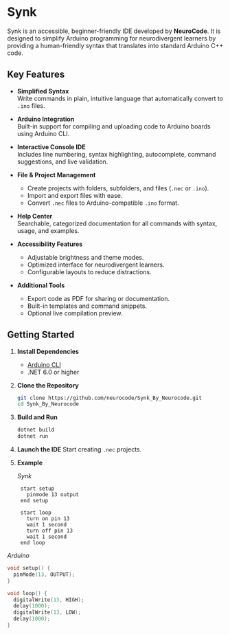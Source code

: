 # Synk

Synk is an accessible, beginner-friendly IDE developed by **NeuroCode**. It is designed to simplify Arduino programming for neurodivergent learners by providing a human-friendly syntax that translates into standard Arduino C++ code.  

## Key Features

- **Simplified Syntax**  
  Write commands in plain, intuitive language that automatically convert to `.ino` files.  

- **Arduino Integration**  
  Built-in support for compiling and uploading code to Arduino boards using Arduino CLI.  

- **Interactive Console IDE**  
  Includes line numbering, syntax highlighting, autocomplete, command suggestions, and live validation.  

- **File & Project Management**  
  - Create projects with folders, subfolders, and files (`.nec` or `.ino`).  
  - Import and export files with ease.  
  - Convert `.nec` files to Arduino-compatible `.ino` format.  

- **Help Center**  
  Searchable, categorized documentation for all commands with syntax, usage, and examples.  

- **Accessibility Features**  
  - Adjustable brightness and theme modes.  
  - Optimized interface for neurodivergent learners.  
  - Configurable layouts to reduce distractions.  

- **Additional Tools**  
  - Export code as PDF for sharing or documentation.  
  - Built-in templates and command snippets.  
  - Optional live compilation preview.  

## Getting Started

1. **Install Dependencies**  
   - [Arduino CLI](https://arduino.github.io/arduino-cli)  
   - .NET 6.0 or higher  

2. **Clone the Repository**  
   ```bash
   git clone https://github.com/neurocode/Synk_By_Neurocode.git
   cd Synk_By_Neurocode

3. **Build and Run**
   ```bash
   dotnet build
   dotnet run

4. **Launch the IDE**
   Start creating `.nec` projects.

5. **Example**

   *Synk*
   ```nec
    start setup
      pinmode 13 output
    end setup

    start loop
      turn on pin 13
      wait 1 second
      turn off pin 13
      wait 1 second
    end loop

  *Arduino*
  ```ino
  void setup() {
    pinMode(13, OUTPUT);
  }

  void loop() {
    digitalWrite(13, HIGH);
    delay(1000);
    digitalWrite(13, LOW);
    delay(1000);
  }
  
